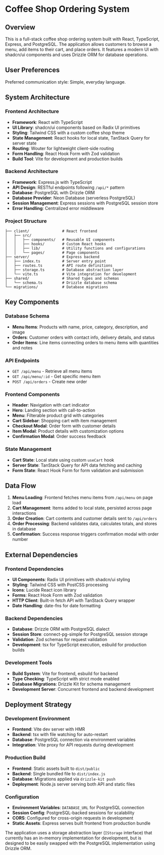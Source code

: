 # Coffee Shop Ordering System

## Overview

This is a full-stack coffee shop ordering system built with React, TypeScript, Express, and PostgreSQL. The application allows customers to browse a menu, add items to their cart, and place orders. It features a modern UI with shadcn/ui components and uses Drizzle ORM for database operations.

## User Preferences

Preferred communication style: Simple, everyday language.

## System Architecture

### Frontend Architecture
- **Framework**: React with TypeScript
- **UI Library**: shadcn/ui components based on Radix UI primitives
- **Styling**: Tailwind CSS with a custom coffee shop theme
- **State Management**: React hooks for local state, TanStack Query for server state
- **Routing**: Wouter for lightweight client-side routing
- **Form Handling**: React Hook Form with Zod validation
- **Build Tool**: Vite for development and production builds

### Backend Architecture
- **Framework**: Express.js with TypeScript
- **API Design**: RESTful endpoints following `/api/*` pattern
- **Database**: PostgreSQL with Drizzle ORM
- **Database Provider**: Neon Database (serverless PostgreSQL)
- **Session Management**: Express sessions with PostgreSQL session store
- **Error Handling**: Centralized error middleware

### Project Structure
```
├── client/               # React frontend
│   ├── src/
│   │   ├── components/   # Reusable UI components
│   │   ├── hooks/        # Custom React hooks
│   │   ├── lib/          # Utility functions and configurations
│   │   └── pages/        # Page components
├── server/               # Express backend
│   ├── index.ts          # Server entry point
│   ├── routes.ts         # API route definitions
│   ├── storage.ts        # Database abstraction layer
│   └── vite.ts           # Vite integration for development
├── shared/               # Shared types and schemas
│   └── schema.ts         # Drizzle database schema
└── migrations/           # Database migrations
```

## Key Components

### Database Schema
- **Menu Items**: Products with name, price, category, description, and image
- **Orders**: Customer orders with contact info, delivery details, and status
- **Order Items**: Line items connecting orders to menu items with quantities and notes

### API Endpoints
- `GET /api/menu` - Retrieve all menu items
- `GET /api/menu/:id` - Get specific menu item
- `POST /api/orders` - Create new order

### Frontend Components
- **Header**: Navigation with cart indicator
- **Hero**: Landing section with call-to-action
- **Menu**: Filterable product grid with categories
- **Cart Sidebar**: Shopping cart with item management
- **Checkout Modal**: Order form with customer details
- **Item Modal**: Product details with customization options
- **Confirmation Modal**: Order success feedback

### State Management
- **Cart State**: Local state using custom `useCart` hook
- **Server State**: TanStack Query for API data fetching and caching
- **Form State**: React Hook Form for form validation and submission

## Data Flow

1. **Menu Loading**: Frontend fetches menu items from `/api/menu` on page load
2. **Cart Management**: Items added to local state, persisted across page interactions
3. **Order Creation**: Cart contents and customer details sent to `/api/orders`
4. **Order Processing**: Backend validates data, calculates totals, and stores in database
5. **Confirmation**: Success response triggers confirmation modal with order number

## External Dependencies

### Frontend Dependencies
- **UI Components**: Radix UI primitives with shadcn/ui styling
- **Styling**: Tailwind CSS with PostCSS processing
- **Icons**: Lucide React icon library
- **Forms**: React Hook Form with Zod validation
- **HTTP Client**: Built-in fetch API with TanStack Query wrapper
- **Date Handling**: date-fns for date formatting

### Backend Dependencies
- **Database**: Drizzle ORM with PostgreSQL dialect
- **Session Store**: connect-pg-simple for PostgreSQL session storage
- **Validation**: Zod schemas for request validation
- **Development**: tsx for TypeScript execution, esbuild for production builds

### Development Tools
- **Build System**: Vite for frontend, esbuild for backend
- **Type Checking**: TypeScript with strict mode enabled
- **Database Migrations**: Drizzle Kit for schema management
- **Development Server**: Concurrent frontend and backend development

## Deployment Strategy

### Development Environment
- **Frontend**: Vite dev server with HMR
- **Backend**: tsx with file watching for auto-restart
- **Database**: PostgreSQL connection via environment variables
- **Integration**: Vite proxy for API requests during development

### Production Build
- **Frontend**: Static assets built to `dist/public`
- **Backend**: Single bundled file to `dist/index.js`
- **Database**: Migrations applied via `drizzle-kit push`
- **Deployment**: Node.js server serving both API and static files

### Configuration
- **Environment Variables**: `DATABASE_URL` for PostgreSQL connection
- **Session Config**: PostgreSQL-backed sessions for scalability
- **CORS**: Configured for cross-origin requests in development
- **Static Assets**: Express serves built frontend from production bundle

The application uses a storage abstraction layer (`IStorage` interface) that currently has an in-memory implementation for development, but is designed to be easily swapped with the PostgreSQL implementation using Drizzle ORM.